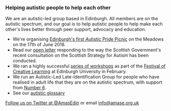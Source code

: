 ### Helping autistic people to help each other

We are an autistic-led group based in Edinburgh. All members are on the autistic spectrum, and our goal is to help autistic people to help make each other's lives better through peer support, advocacy and education.

* We're organising [Edinburgh's first Autistic Pride Picnic](/pride.html) on the Meadows on the 17th of June 2018.
* Read our [open letter](/openletter.html) responding to the way the Scottish Government's recent consultation on the Scottish Strategy for Autism has been conducted.
* We ran a highly successful [series of workshops](/workshops.html) as part of the [Festival of Creative Learning](http://www.festivalofcreativelearning.ed.ac.uk/) at Edinburgh University in February.
* We run an Autistic-Led Late-Identification Group for people who have realised in adult life that they are on the autistic spectrum, with support from [Number 6](http://www.number6.org.uk/).
* See our [autistic glossary](/glossary)

[Follow us on Twitter at @AmasEdin](https://twitter.com/AmasEdin)
or email info@amase.org.uk
